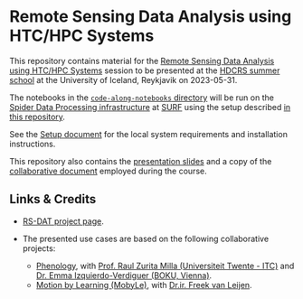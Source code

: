 # Remote Sensing Data Analysis using HTC/HPC Systems

This repository contains material for the [Remote Sensing Data Analysis using HTC/HPC Systems](https://www.hdc-rs.com/summer-schools/2023/lecture-for-topic-2) session to be presented at the [HDCRS summer school](https://www.hdc-rs.com) at the University of Iceland, Reykjavik on 2023-05-31.

The notebooks in the [`code-along-notebooks` directory](./code-along-notebooks) will be run on the [Spider Data Processing infrastructure](http://doc.spider.surfsara.nl/en/latest/Pages/getting_started.html) at [SURF](https://www.surf.nl) using the setup described [in this repository](https://github.com/RS-DAT/JupyterDaskOnSLURM).

See the [Setup document](./setup.md) for the local system requirements and installation instructions.

This repository also contains the [presentation slides](files/HDCRS_NLeSC_morning.pdf) and a copy of the [collaborative document](files/CollaborativeDocument.md) employed during the course. 

## Links & Credits

* [RS-DAT project page](https://research-software-directory.org/projects/rs-dat).
* The presented use cases are based on the following collaborative projects:

  * [Phenology](https://research-software-directory.org/projects/high-spatial-resolution-phenological-modelling-at-continental-scales), with [Prof. Raul Zurita Milla (Universiteit Twente - ITC)](https://people.utwente.nl/r.zurita-milla) and [Dr. Emma Izquierdo-Verdiguer (BOKU, Vienna)](https://www.tudelft.nl/citg/over-faculteit/afdelingen/geoscience-remote-sensing/staff/researchers/drir-fj-freek-van-leijen).
  * [Motion by Learning (MobyLe)](https://research-software-directory.org/projects/mobyle), with [Dr.ir. Freek van Leijen](https://www.tudelft.nl/citg/over-faculteit/afdelingen/geoscience-remote-sensing/staff/researchers/drir-fj-freek-van-leijen).
